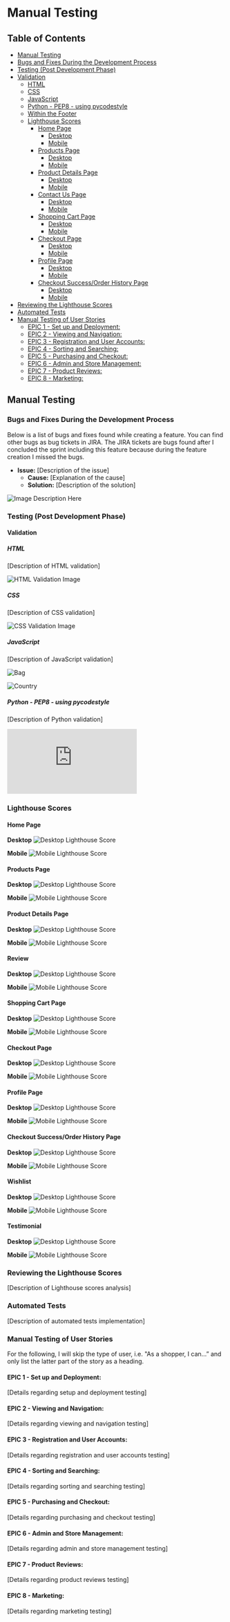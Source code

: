 # Manual Testing

## Table of Contents
- [Manual Testing](#manual-testing)
- [Bugs and Fixes During the Development Process](#bugs-and-fixes-during-the-development-process)
- [Testing (Post Development Phase)](#testing-post-development-phase)
- [Validation](#validation)
  - [HTML](#html)
  - [CSS](#css)
  - [JavaScript](#javascript)
  - [Python - PEP8 - using pycodestyle](#python---pep8---using-pycodestyle)
  - [Within the Footer](#within-the-footer)
  - [Lighthouse Scores](#lighthouse-scores)
    - [Home Page](#home-page)
      - [Desktop](#desktop)
      - [Mobile](#mobile)
    - [Products Page](#products-page)
      - [Desktop](#desktop-1)
      - [Mobile](#mobile-1)
    - [Product Details Page](#product-details-page)
      - [Desktop](#desktop-2)
      - [Mobile](#mobile-2)
    - [Contact Us Page](#contact-us-page)
      - [Desktop](#desktop-3)
      - [Mobile](#mobile-3)
    - [Shopping Cart Page](#shopping-cart-page)
      - [Desktop](#desktop-4)
      - [Mobile](#mobile-4)
    - [Checkout Page](#checkout-page)
      - [Desktop](#desktop-5)
      - [Mobile](#mobile-5)
    - [Profile Page](#profile-page)
      - [Desktop](#desktop-6)
      - [Mobile](#mobile-6)
    - [Checkout Success/Order History Page](#checkout-successorder-history-page)
      - [Desktop](#desktop-7)
      - [Mobile](#mobile-7)
- [Reviewing the Lighthouse Scores](#reviewing-the-lighthouse-scores)
- [Automated Tests](#automated-tests)
- [Manual Testing of User Stories](#manual-testing-of-user-stories)
  - [EPIC 1 - Set up and Deployment:](#epic-1---set-up-and-deployment)
  - [EPIC 2 - Viewing and Navigation:](#epic-2---viewing-and-navigation)
  - [EPIC 3 - Registration and User Accounts:](#epic-3---registration-and-user-accounts)
  - [EPIC 4 - Sorting and Searching:](#epic-4---sorting-and-searching)
  - [EPIC 5 - Purchasing and Checkout:](#epic-5---purchasing-and-checkout)
  - [EPIC 6 - Admin and Store Management:](#epic-6---admin-and-store-management)
  - [EPIC 7 - Product Reviews:](#epic-7---product-reviews)
  - [EPIC 8 - Marketing:](#epic-8---marketing)

## Manual Testing

### Bugs and Fixes During the Development Process
Below is a list of bugs and fixes found while creating a feature. You can find other bugs as bug tickets in JIRA. The JIRA tickets are bugs found after I concluded the sprint including this feature because during the feature creation I missed the bugs.

- **Issue:** [Description of the issue]
  - **Cause:** [Explanation of the cause]
  - **Solution:** [Description of the solution]

![Image Description Here](link-to-your-image)

### Testing (Post Development Phase)
#### Validation

##### HTML
[Description of HTML validation]

![HTML Validation Image](link-to-your-image)

##### CSS
[Description of CSS validation]

![CSS Validation Image](https://github.com/dhardi/gameshark/blob/main/static/images/css_validator.png)

##### JavaScript
[Description of JavaScript validation]

![Bag](https://github.com/dhardi/gameshark/blob/main/static/images/bag_java.png)

![Country](https://github.com/dhardi/gameshark/blob/main/static/images/coutry_java.png)

##### Python - PEP8 - using pycodestyle
[Description of Python validation]

![Python](https://github.com/dhardi/gameshark/blob/main/python_testing.md)




### Lighthouse Scores
#### Home Page
**Desktop**
![Desktop Lighthouse Score](https://github.com/dhardi/gameshark/blob/main/static/images/home_lighthouse.png)

**Mobile**
![Mobile Lighthouse Score](https://github.com/dhardi/gameshark/blob/main/static/images/home_mobile_lighthouse.png)

#### Products Page
**Desktop**
![Desktop Lighthouse Score](https://github.com/dhardi/gameshark/blob/main/static/images/products_lighthouse.png)

**Mobile**
![Mobile Lighthouse Score](https://github.com/dhardi/gameshark/blob/main/static/images/produtcs_mobile_lighthouse.png)

#### Product Details Page
**Desktop**
![Desktop Lighthouse Score](https://github.com/dhardi/gameshark/blob/main/static/images/product_detail_lighthouse.png)

**Mobile**
![Mobile Lighthouse Score](https://github.com/dhardi/gameshark/blob/main/static/images/produtcs_mobile_lighthouse.png)

#### Review
**Desktop**
![Desktop Lighthouse Score](https://github.com/dhardi/gameshark/blob/main/static/images/review_lighthouse.png)

**Mobile**
![Mobile Lighthouse Score](https://github.com/dhardi/gameshark/blob/main/static/images/review_mobile_lighthouse.png)

#### Shopping Cart Page
**Desktop**
![Desktop Lighthouse Score](https://github.com/dhardi/gameshark/blob/main/static/images/bag_lighthouse.png)

**Mobile**
![Mobile Lighthouse Score](https://github.com/dhardi/gameshark/blob/main/static/images/bag_mobile_lighthouse.png)

#### Checkout Page
**Desktop**
![Desktop Lighthouse Score](https://github.com/dhardi/gameshark/blob/main/static/images/checkout_lighthouse.png)

**Mobile**
![Mobile Lighthouse Score](https://github.com/dhardi/gameshark/blob/main/static/images/checkout_mobile_lighthouse.png)

#### Profile Page
**Desktop**
![Desktop Lighthouse Score](https://github.com/dhardi/gameshark/blob/main/static/images/profile_lighthouse.png)

**Mobile**
![Mobile Lighthouse Score](https://github.com/dhardi/gameshark/blob/main/static/images/profile_mobile_lighthouse.png)

#### Checkout Success/Order History Page
**Desktop**
![Desktop Lighthouse Score](https://github.com/dhardi/gameshark/blob/main/static/images/checkout_lighthouse.png)

**Mobile**
![Mobile Lighthouse Score](https://github.com/dhardi/gameshark/blob/main/static/images/checkout_mobile_lighthouse.png)


#### Wishlist
**Desktop**
![Desktop Lighthouse Score](https://github.com/dhardi/gameshark/blob/main/static/images/wishlist_lighthouse.png)

**Mobile**
![Mobile Lighthouse Score](https://github.com/dhardi/gameshark/blob/main/static/images/wishlist_mobile_lighthouse.png)

#### Testimonial
**Desktop**
![Desktop Lighthouse Score](https://github.com/dhardi/gameshark/blob/main/static/images/testimonnial_lighthouse.png)

**Mobile**
![Mobile Lighthouse Score](https://github.com/dhardi/gameshark/blob/main/static/images/testimonial_mobile_lighthouse.png)

### Reviewing the Lighthouse Scores
[Description of Lighthouse scores analysis]

### Automated Tests
[Description of automated tests implementation]

### Manual Testing of User Stories
For the following, I will skip the type of user, i.e. "As a shopper, I can…” and only list the latter part of the story as a heading.

#### EPIC 1 - Set up and Deployment:
[Details regarding setup and deployment testing]

#### EPIC 2 - Viewing and Navigation:
[Details regarding viewing and navigation testing]

#### EPIC 3 - Registration and User Accounts:
[Details regarding registration and user accounts testing]

#### EPIC 4 - Sorting and Searching:
[Details regarding sorting and searching testing]

#### EPIC 5 - Purchasing and Checkout:
[Details regarding purchasing and checkout testing]

#### EPIC 6 - Admin and Store Management:
[Details regarding admin and store management testing]

#### EPIC 7 - Product Reviews:
[Details regarding product reviews testing]

#### EPIC 8 - Marketing:
[Details regarding marketing testing]
